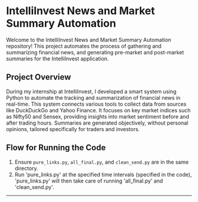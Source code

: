 # IntelliInvest News and Market Summary Automation

Welcome to the IntelliInvest News and Market Summary Automation repository! This project automates the process of gathering and summarizing financial news, and generating pre-market and post-market summaries for the IntelliInvest application.

## Project Overview

During my internship at IntelliInvest, I developed a smart system using Python to automate the tracking and summarization of financial news in real-time. This system connects various tools to collect data from sources like DuckDuckGo and Yahoo Finance. It focuses on key market indices such as Nifty50 and Sensex, providing insights into market sentiment before and after trading hours. Summaries are generated objectively, without personal opinions, tailored specifically for traders and investors.

## Flow for Running the Code

1. Ensure `pure_links.py`, `all_final.py`, and `clean_send.py` are in the same directory.
2. Run 'pure_links.py' at the specified time intervals (specified in the code), 'pure_links.py' will then take care of running 'all_final.py' and 'clean_send.py'.

---

